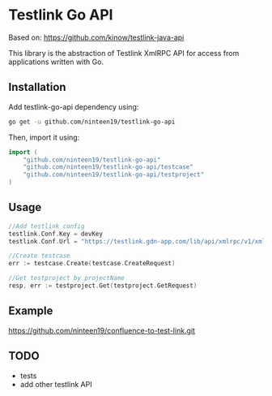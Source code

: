 # Testlink Go API

Based on: https://github.com/kinow/testlink-java-api

This library is the abstraction of Testlink XmlRPC API for access from applications written with Go.

## Installation

Add testlink-go-api dependency using:

```sh
go get -u github.com/ninteen19/testlink-go-api
```

Then, import it using:

```go
import (
    "github.com/ninteen19/testlink-go-api"
    "github.com/ninteen19/testlink-go-api/testcase"
    "github.com/ninteen19/testlink-go-api/testproject"
)
```

## Usage

```go
//Add testlink config
testlink.Conf.Key = devKey
testlink.Conf.Url = "https://testlink.gdn-app.com/lib/api/xmlrpc/v1/xmlrpc.php"

//Create testcase
err := testcase.Create(testcase.CreateRequest)

//Get testproject by projectName
resp, err := testproject.Get(testproject.GetRequest)
```


## Example

https://github.com/ninteen19/confluence-to-test-link.git

## TODO

- tests
- add other testlink API